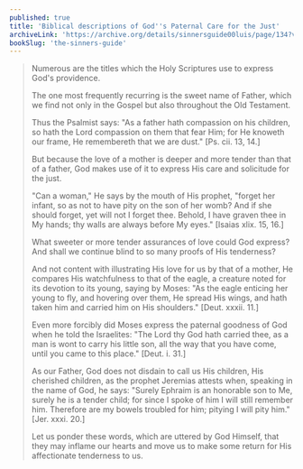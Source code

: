 ```yaml
---
published: true
title: 'Biblical descriptions of God''s Paternal Care for the Just'
archiveLink: 'https://archive.org/details/sinnersguide00luis/page/134?view=theater'
bookSlug: 'the-sinners-guide'
---
```


> Numerous are the titles which the Holy Scriptures use to express God's providence.
> 
> The one most frequently recurring is the sweet name of Father, which we find not only in the Gospel but also throughout the Old Testament.
> 
> Thus the Psalmist says: "As a father hath compassion on his children, so hath the Lord compassion on them that fear Him; for He knoweth our frame, He remembereth that we are dust." [Ps. cii. 13, 14.]
> 
> But because the love of a mother is deeper and more tender than that of a father, God makes use of it to express His care and solicitude for the just.
> 
> "Can a woman," He says by the mouth of His prophet, "forget her infant, so as not to have pity on the son of her womb? And if she should forget, yet will not I forget thee. Behold, I have graven thee in My hands; thy walls are always before My eyes." [Isaias xlix. 15, 16.]
> 
> What sweeter or more tender assurances of love could God express? And shall we continue blind to so many proofs of His tenderness?
> 
> And not content with illustrating His love for us by that of a mother, He compares His watchfulness to that of the eagle, a creature noted for its devotion to its young, saying by Moses: "As the eagle enticing her young to fly, and hovering over them, He spread His wings, and hath taken him and carried him on His shoulders." [Deut. xxxii. 11.]
> 
> Even more forcibly did Moses express the paternal goodness of God when he told the Israelites: "The Lord thy God hath carried thee, as a man is wont to carry his little son, all the way that you have come, until you came to this place." [Deut. i. 31.]
> 
> As our Father, God does not disdain to call us His children, His cherished children, as the prophet Jeremias attests when, speaking in the name of God, he says: "Surely Ephraim is an honorable son to Me, surely he is a tender child; for since I spoke of him I will still remember him. Therefore are my bowels troubled for him; pitying I will pity him." [Jer. xxxi. 20.]
> 
> Let us ponder these words, which are uttered by God Himself, that they may inflame our hearts and move us to make some return for His affectionate tenderness to us.
